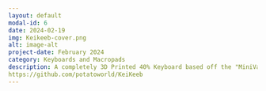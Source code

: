 ```yaml
---
layout: default
modal-id: 6
date: 2024-02-19
img: Keikeeb-cover.png
alt: image-alt
project-date: February 2024
category: Keyboards and Macropads
description: A completely 3D Printed 40% Keyboard based off the "MiniVan" Layout. Powered by a Adafruit KB2040 Microcontroller, has RGB built into the case. Utilizes a 3 piece design; Main Plate (Switches and key mounting), Bottom Shell (Electronics and RGB) and Top Skirt (Aesthetic skirt around the body of the keyboard). The design was created by me in Fusion 360, 3D Printed on a BambuLabs P1S in Polymaker PETG. This project is currently not complete and requires some minor updates to the physical design, as well as updated QMK Firmware. There is currently 1 functional prototype and 1 non-functional prototype.
https://github.com/potatoworld/KeiKeeb
---
```

